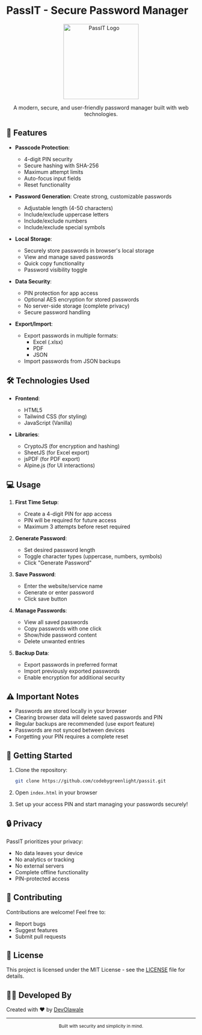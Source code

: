 # PassIT - Secure Password Manager

<div align="center">
  <img src="assets/passit-logo.png" alt="PassIT Logo" width="200"/>
  <p>A modern, secure, and user-friendly password manager built with web technologies.</p>
</div>

## 🔐 Features

- **Passcode Protection**:
  - 4-digit PIN security
  - Secure hashing with SHA-256
  - Maximum attempt limits
  - Auto-focus input fields
  - Reset functionality

- **Password Generation**: Create strong, customizable passwords
  - Adjustable length (4-50 characters)
  - Include/exclude uppercase letters
  - Include/exclude numbers
  - Include/exclude special symbols

- **Local Storage**: 
  - Securely store passwords in browser's local storage
  - View and manage saved passwords
  - Quick copy functionality
  - Password visibility toggle

- **Data Security**:
  - PIN protection for app access
  - Optional AES encryption for stored passwords
  - No server-side storage (complete privacy)
  - Secure password handling

- **Export/Import**:
  - Export passwords in multiple formats:
    - Excel (.xlsx)
    - PDF
    - JSON
  - Import passwords from JSON backups

## 🛠️ Technologies Used

- **Frontend**:
  - HTML5
  - Tailwind CSS (for styling)
  - JavaScript (Vanilla)

- **Libraries**:
  - CryptoJS (for encryption and hashing)
  - SheetJS (for Excel export)
  - jsPDF (for PDF export)
  - Alpine.js (for UI interactions)

## 💻 Usage

1. **First Time Setup**:
   - Create a 4-digit PIN for app access
   - PIN will be required for future access
   - Maximum 3 attempts before reset required

2. **Generate Password**:
   - Set desired password length
   - Toggle character types (uppercase, numbers, symbols)
   - Click "Generate Password"

3. **Save Password**:
   - Enter the website/service name
   - Generate or enter password
   - Click save button

4. **Manage Passwords**:
   - View all saved passwords
   - Copy passwords with one click
   - Show/hide password content
   - Delete unwanted entries

5. **Backup Data**:
   - Export passwords in preferred format
   - Import previously exported passwords
   - Enable encryption for additional security

## ⚠️ Important Notes

- Passwords are stored locally in your browser
- Clearing browser data will delete saved passwords and PIN
- Regular backups are recommended (use export feature)
- Passwords are not synced between devices
- Forgetting your PIN requires a complete reset

## 🚀 Getting Started

1. Clone the repository:
   ```bash
   git clone https://github.com/codebygreenlight/passit.git
   ```

2. Open `index.html` in your browser

3. Set up your access PIN and start managing your passwords securely!

## 🔒 Privacy

PassIT prioritizes your privacy:
- No data leaves your device
- No analytics or tracking
- No external servers
- Complete offline functionality
- PIN-protected access

## 🤝 Contributing

Contributions are welcome! Feel free to:
- Report bugs
- Suggest features
- Submit pull requests

## 📝 License

This project is licensed under the MIT License - see the [LICENSE](LICENSE) file for details.

## 👨‍💻 Developed By

Created with ❤️ by [DevOlawale](https://x.com/devolawale)

---

<div align="center">
  <sub>Built with security and simplicity in mind.</sub>
</div> 